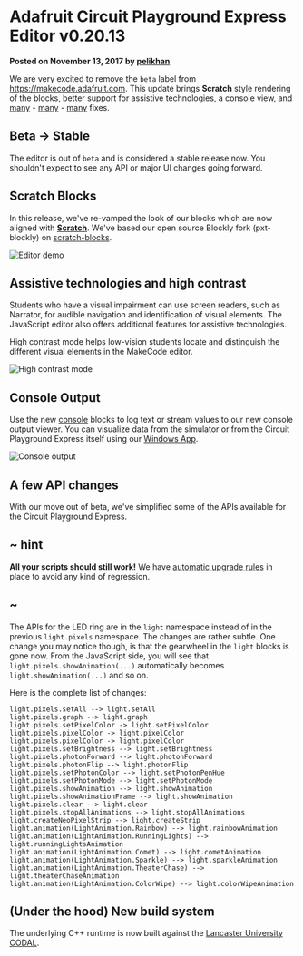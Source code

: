 # Adafruit Circuit Playground Express Editor v0.20.13

**Posted on November 13, 2017 by [pelikhan](https://github.com/pelikhan)**

We are very excited to remove the ``beta`` label from https://makecode.adafruit.com.
This update brings **Scratch** style rendering of the blocks, better support for assistive technologies, a console view, and [many](https://github.com/Microsoft/pxt/commits/master) - [many](https://github.com/Microsoft/pxt-common-packages/commits/master) - [many](https://github.com/Microsoft/pxt-adafruit/commits/master) fixes.


## Beta -> Stable

The editor is out of ``beta`` and is considered a stable release now. You shouldn't expect to see any API or major UI changes going forward.

## Scratch Blocks

In this release, we've re-vamped the look of our blocks which are now aligned with **[Scratch](https://scratch.mit.edu/developers)**.
We've based our open source Blockly fork (pxt-blockly) on [scratch-blocks](https://github.com/LLK/scratch-blocks).

![Editor demo](/static/blog/adafruit/v0.20.13/demo.gif)


## Assistive technologies and high contrast

Students who have a visual impairment can use screen readers, such as Narrator, for audible navigation and identification of visual elements. The JavaScript editor also offers additional features for assistive technologies.

High contrast mode helps low-vision students locate and distinguish the different visual elements in the MakeCode editor.

![High contrast mode](/static/blog/adafruit/v0.20.13/highcontrast.png)

## Console Output

Use the new [console](https://makecode.adafruit.com/reference/console) blocks  to log text or stream values to our new console output viewer. You can visualize data from the simulator or from the Circuit Playground Express itself using our [Windows App](https://www.microsoft.com/en-us/store/p/makecode-for-adafruit/9pgzhwsk0pgd).

![Console output](/static/blog/adafruit/v0.20.13/consoleoutput.png)

## A few API changes

With our move out of beta, we've simplified some of the APIs available for the Circuit Playground Express.

## ~ hint

 **All your scripts should still work!** We have [automatic upgrade rules](https://github.com/Microsoft/pxt-adafruit/blob/master/pxtarget.json#L152) in place to avoid any kind of regression.

## ~

The APIs for the LED ring are in the ``light`` namespace instead of in the previous ``light.pixels`` namespace. The changes are rather subtle. One change you may notice though, is that the gearwheel in the ``light`` blocks is gone now. From the JavaScript side, you will see that ``light.pixels.showAnimation(...)`` automatically becomes ``light.showAnimation(...)`` and so on.

Here is the complete list of changes:
```
light.pixels.setAll --> light.setAll
light.pixels.graph --> light.graph
light.pixels.setPixelColor -> light.setPixelColor
light.pixels.pixelColor -> light.pixelColor
light.pixels.pixelColor -> light.pixelColor
light.pixels.setBrightness --> light.setBrightness
light.pixels.photonForward --> light.photonForward
light.pixels.photonFlip --> light.photonFlip
light.pixels.setPhotonColor --> light.setPhotonPenHue
light.pixels.setPhotonMode --> light.setPhotonMode
light.pixels.showAnimation --> light.showAnimation
light.pixels.showAnimationFrame --> light.showAnimation
light.pixels.clear --> light.clear
light.pixels.stopAllAnimations --> light.stopAllAnimations
light.createNeoPixelStrip --> light.createStrip
light.animation(LightAnimation.Rainbow) --> light.rainbowAnimation
light.animation(LightAnimation.RunningLights) --> light.runningLightsAnimation
light.animation(LightAnimation.Comet) --> light.cometAnimation
light.animation(LightAnimation.Sparkle) --> light.sparkleAnimation
light.animation(LightAnimation.TheaterChase) --> light.theaterChaseAnimation
light.animation(LightAnimation.ColorWipe) --> light.colorWipeAnimation
```

## (Under the hood) New build system

The underlying C++ runtime is now built against the [Lancaster University CODAL](https://github.com/lancaster-university/codal).

